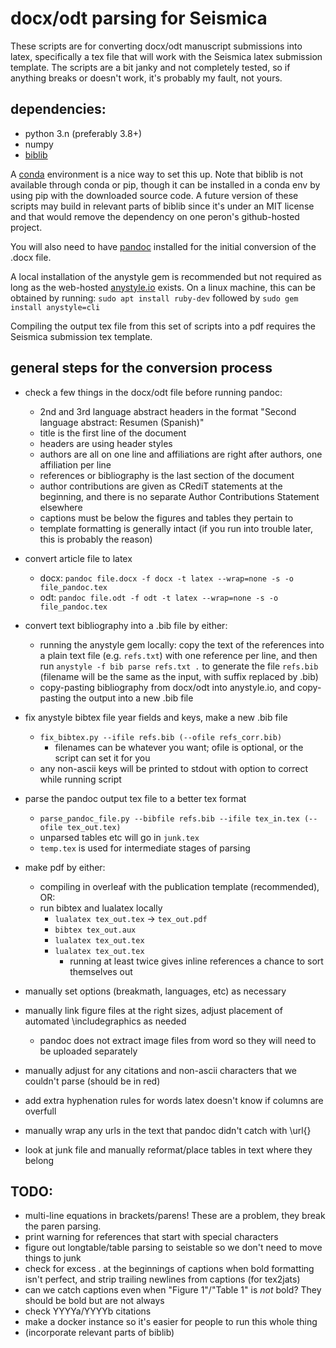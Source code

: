# docx/odt parsing for Seismica

These scripts are for converting docx/odt manuscript submissions into latex, specifically a tex file that will work with the Seismica latex submission template. The scripts are a bit janky and not completely tested, so if anything breaks or doesn't work, it's probably my fault, not yours.

## dependencies:
- python 3.n (preferably 3.8+)
- numpy
- [biblib](https://github.com/aclements/biblib)

A [conda](conda.io) environment is a nice way to set this up. Note that biblib is not available through conda or pip, though it can be installed in a conda env by using pip with the downloaded source code. A future version of these scripts may build in relevant parts of biblib since it's under an MIT license and that would remove the dependency on one peron's github-hosted project.

You will also need to have [pandoc](pandoc.org/) installed for the initial conversion of the .docx file.

A local installation of the anystyle gem is recommended but not required as long as the web-hosted [anystyle.io](anystyle.io) exists. On a linux machine, this can be obtained by running: `sudo apt install ruby-dev` followed by `sudo gem install anystyle=cli`

Compiling the output tex file from this set of scripts into a pdf requires the Seismica submission tex template.


## general steps for the conversion process

- check a few things in the docx/odt file before running pandoc:
    - 2nd and 3rd language abstract headers in the format "Second language abstract: Resumen (Spanish)" 
    - title is the first line of the document
    - headers are using header styles
    - authors are all on one line and affiliations are right after authors, one affiliation per line
    - references or bibliography is the last section of the document
    - author contributions are given as CRediT statements at the beginning, and there is no separate Author Contributions Statement elsewhere
    - captions must be below the figures and tables they pertain to
    - template formatting is generally intact (if you run into trouble later, this is probably the reason)

- convert article file to latex
    - docx: `pandoc file.docx -f docx -t latex --wrap=none -s -o file_pandoc.tex`
    - odt: `pandoc file.odt -f odt -t latex --wrap=none -s -o file_pandoc.tex`

- convert text bibliography into a .bib file by either:
    - running the anystyle gem locally: copy the text of the references into a plain text file (e.g. `refs.txt`) with one reference per line, and then run `anystyle -f bib parse refs.txt .` to generate the file `refs.bib` (filename will be the same as the input, with suffix replaced by .bib)
    - copy-pasting bibliography from docx/odt into anystyle.io, and copy-pasting the output into a new .bib file

- fix anystyle bibtex file year fields and keys, make a new .bib file
    - `fix_bibtex.py --ifile refs.bib (--ofile refs_corr.bib)`
        - filenames can be whatever you want; ofile is optional, or the script can set it for you
    - any non-ascii keys will be printed to stdout with option to correct while running script

- parse the pandoc output tex file to a better tex format
    - `parse_pandoc_file.py --bibfile refs.bib --ifile tex_in.tex (--ofile tex_out.tex)`
    - unparsed tables etc will go in `junk.tex`
    - `temp.tex` is used for intermediate stages of parsing

- make pdf by either:
    - compiling in overleaf with the publication template (recommended), OR:
    - run bibtex and lualatex locally
        - `lualatex tex_out.tex` -> `tex_out.pdf`
        - `bibtex tex_out.aux`
        - `lualatex tex_out.tex`
        - `lualatex tex_out.tex`
            - running at least twice gives inline references a chance to sort themselves out

- manually set options (breakmath, languages, etc) as necessary
- manually link figure files at the right sizes, adjust placement of automated \includegraphics as needed
    - pandoc does not extract image files from word so they will need to be uploaded separately
- manually adjust for any citations and non-ascii characters that we couldn't parse (should be in red)
- add extra hyphenation rules for words latex doesn't know if columns are overfull
- manually wrap any urls in the text that pandoc didn't catch with \url{}
- look at junk file and manually reformat/place tables in text where they belong

## TODO: 
- multi-line equations in brackets/parens! These are a problem, they break the paren parsing.
- print warning for references that start with special characters
- figure out longtable/table parsing to seistable so we don't need to move things to junk
- check for excess . at the beginnings of captions when bold formatting isn't perfect, and strip trailing newlines from captions (for tex2jats)
- can we catch captions even when "Figure 1"/"Table 1" is *not* bold? They should be bold but are not always
- check YYYYa/YYYYb citations
- make a docker instance so it's easier for people to run this whole thing
- (incorporate relevant parts of biblib)
